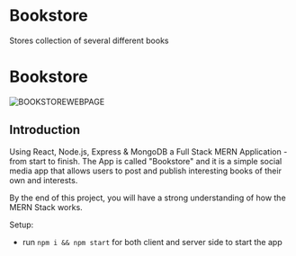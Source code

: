 # Bookstore
Stores collection of several different books

# Bookstore

![BOOKSTOREWEBPAGE](https://user-images.githubusercontent.com/76741091/124949162-600e6c80-e022-11eb-8607-c48d6ad508f5.PNG)

## Introduction

Using React, Node.js, Express & MongoDB a Full Stack MERN Application - from start to finish. The App is called "Bookstore" and it is a simple social media app that allows users to post and publish interesting books of their own and interests.

By the end of this project, you will have a strong understanding of how the MERN Stack works.

Setup:
- run ```npm i && npm start``` for both client and server side to start the app

